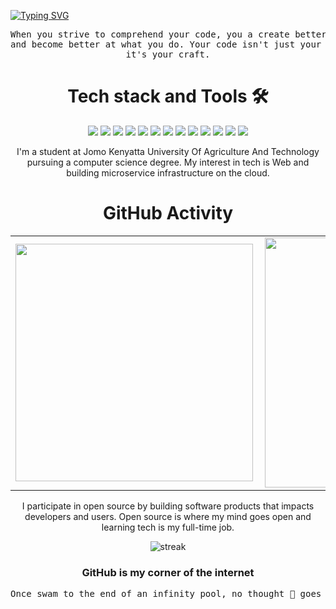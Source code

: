 <!-- ![other](./motiv.gif)
![visitors](https://visitor-badge-reloaded.herokuapp.com/badge?page_id=reactifyStudio&color=00cf00) -->
[![Typing SVG](https://readme-typing-svg.herokuapp.com?color=%2336BCF7&lines=Whenever+1024+%7C+Python+dev)](https://www.premstroke.com/)

 

<pre align="center">
When you strive to comprehend your code, you a create better workflow 
and become better at what you do. Your code isn't just your job anymore,
it's your craft.
</pre>
<h1 align="center"> Tech stack and Tools 🛠️</h1>
<p align="center">
<img src="https://img.shields.io/badge/node.js%20-%2343853D.svg?&style=for-the-badge&logo=node.js&logoColor=white"/> <img src="https://img.shields.io/badge/javascript%20-%23323330.svg?&style=for-the-badge&logo=javascript&logoColor=%23F7DF1E"/> <img src="https://img.shields.io/badge/typescript%20-%23007ACC.svg?&style=for-the-badge&logo=typescript&logoColor=white"/> <img src="https://img.shields.io/badge/python%20-%2314354C.svg?&style=for-the-badge&logo=python&logoColor=white"/> <img src="https://img.shields.io/badge/express.js%20-%23404d59.svg?&style=for-the-badge"/> <img src="https://img.shields.io/badge/react%20-%2320232a.svg?&style=for-the-badge&logo=react&logoColor=%2361DAFB"/> <img src="https://img.shields.io/badge/redux%20-%23593d88.svg?&style=for-the-badge&logo=redux&logoColor=white"/> <img src="https://img.shields.io/badge/tailwindcss%20-%2338B2AC.svg?&style=for-the-badge&logo=tailwind-css&logoColor=white"/>
  <img src="https://img.shields.io/badge/nestjs%20-%23E0234E.svg?&style=for-the-badge&logo=nestjs&logoColor=white" /> <img src="https://img.shields.io/badge/firebase%20-%23039BE5.svg?&style=for-the-badge&logo=firebase"/> <img src="https://img.shields.io/badge/django%20-%23092E20.svg?&style=for-the-badge&logo=django&logoColor=white"/> <img src ="https://img.shields.io/badge/postgres-%23316192.svg?&style=for-the-badge&logo=postgresql&logoColor=white"/> <img src ="https://img.shields.io/badge/MongoDB-%234ea94b.svg?&style=for-the-badge&logo=mongodb&logoColor=white"/>
</p>

<p align="center">
I'm a student at Jomo Kenyatta University Of Agriculture And Technology pursuing a computer science degree. My interest in tech is Web and building microservice infrastructure on the cloud. 
</p>  


<h1 align="center"> GitHub Activity </h1>
  <table align="center">
  <tr>
      <td><img width="380px" align="left" src="https://github-readme-stats.vercel.app/api?username=FelixDaudi&show_icons=true&theme=synthwave"/></td>
      <td><img width="400px" align="left" src="https://github-readme-stats.vercel.app/api/top-langs/?username=FelixDaudi&hide=css,html&count_private=true&theme=synthwave&layout=compact"/></td>      
  </tr>   
</table>


<p align="center">
I participate in open source by building software products that impacts developers and users.
Open source is where my mind goes open and learning tech is my full-time job. 
  <!--<img align="right" height="270px" width="350" src="./comp.gif" />-->
 </p>
<p align="center">
  <img src="https://github-readme-streak-stats.herokuapp.com?user=FelixDaudi&theme=react&ring=2BDD18&fire=DD2727&currStreakLabel=DD4D5E&sideLabels=DD636E" alt="streak" />
</p>

<p align="center">
    <h3 align="center"> GitHub is my corner of the internet</h3>
</p>
<p align="center">
 <pre>Once swam to the end of an infinity pool, no thought 💭 goes unpublished</pre>
</p>
